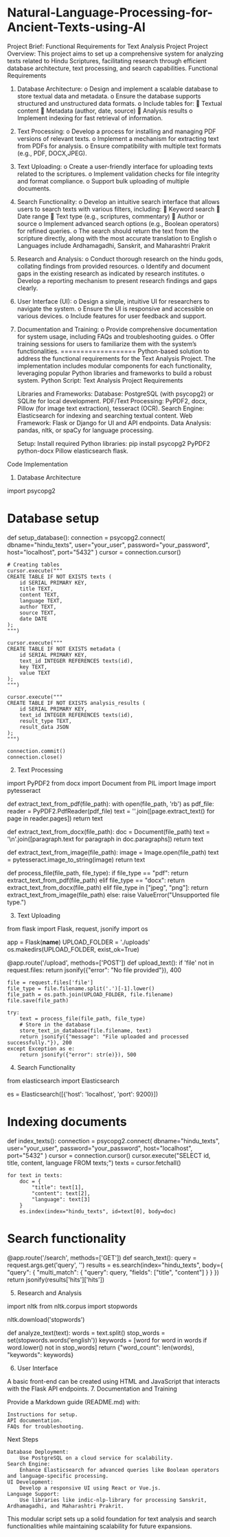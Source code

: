 # Natural-Language-Processing-for-Ancient-Texts-using-AI
Project Brief: Functional Requirements for Text Analysis Project
Project Overview: This project aims to set up a comprehensive system for analyzing texts related to Hindu Scriptures, facilitating research through efficient database architecture, text processing, and search capabilities.
Functional Requirements
1. Database Architecture:
o Design and implement a scalable database to store textual data and metadata.
o Ensure the database supports structured and unstructured data formats.
o Include tables for:
 Textual content
 Metadata (author, date, source)
 Analysis results
o Implement indexing for fast retrieval of information.
2. Text Processing:
o Develop a process for installing and managing PDF versions of relevant texts.
o Implement a mechanism for extracting text from PDFs for analysis.
o Ensure compatibility with multiple text formats (e.g., PDF, DOCX,JPEG).
3. Text Uploading:
o Create a user-friendly interface for uploading texts related to the scriptures.
o Implement validation checks for file integrity and format compliance.
o Support bulk uploading of multiple documents.
4. Search Functionality:
o Develop an intuitive search interface that allows users to search texts with various filters, including:
 Keyword search
 Date range
 Text type (e.g., scriptures, commentary)
 Author or source
o Implement advanced search options (e.g., Boolean operators) for refined queries.
o The search should return the text from the scripture directly, along with the most accurate translation to English
o Languages include Ardhamagadhi, Sanskrit, and Maharashtri Prakrit
5. Research and Analysis:
o Conduct thorough research on the hindu gods, collating findings from provided resources.
o Identify and document gaps in the existing research as indicated by research institutes.
o Develop a reporting mechanism to present research findings and gaps clearly.
6. User Interface (UI):
o Design a simple, intuitive UI for researchers to navigate the system.
o Ensure the UI is responsive and accessible on various devices.
o Include features for user feedback and support.
7. Documentation and Training:
o Provide comprehensive documentation for system usage, including FAQs and troubleshooting guides.
o Offer training sessions for users to familiarize them with the system’s functionalities.
===================
Python-based solution to address the functional requirements for the Text Analysis Project. The implementation includes modular components for each functionality, leveraging popular Python libraries and frameworks to build a robust system.
Python Script: Text Analysis Project
Requirements

    Libraries and Frameworks:
        Database: PostgreSQL (with psycopg2) or SQLite for local development.
        PDF/Text Processing: PyPDF2, docx, Pillow (for image text extraction), tesseract (OCR).
        Search Engine: Elasticsearch for indexing and searching textual content.
        Web Framework: Flask or Django for UI and API endpoints.
        Data Analysis: pandas, nltk, or spaCy for language processing.

    Setup:
        Install required Python libraries: pip install psycopg2 PyPDF2 python-docx Pillow elasticsearch flask.

Code Implementation
1. Database Architecture

import psycopg2

# Database setup
def setup_database():
    connection = psycopg2.connect(
        dbname="hindu_texts",
        user="your_user",
        password="your_password",
        host="localhost",
        port="5432"
    )
    cursor = connection.cursor()

    # Creating tables
    cursor.execute("""
    CREATE TABLE IF NOT EXISTS texts (
        id SERIAL PRIMARY KEY,
        title TEXT,
        content TEXT,
        language TEXT,
        author TEXT,
        source TEXT,
        date DATE
    );
    """)

    cursor.execute("""
    CREATE TABLE IF NOT EXISTS metadata (
        id SERIAL PRIMARY KEY,
        text_id INTEGER REFERENCES texts(id),
        key TEXT,
        value TEXT
    );
    """)

    cursor.execute("""
    CREATE TABLE IF NOT EXISTS analysis_results (
        id SERIAL PRIMARY KEY,
        text_id INTEGER REFERENCES texts(id),
        result_type TEXT,
        result_data JSON
    );
    """)

    connection.commit()
    connection.close()

2. Text Processing

import PyPDF2
from docx import Document
from PIL import Image
import pytesseract

def extract_text_from_pdf(file_path):
    with open(file_path, 'rb') as pdf_file:
        reader = PyPDF2.PdfReader(pdf_file)
        text = ''.join([page.extract_text() for page in reader.pages])
    return text

def extract_text_from_docx(file_path):
    doc = Document(file_path)
    text = '\n'.join([paragraph.text for paragraph in doc.paragraphs])
    return text

def extract_text_from_image(file_path):
    image = Image.open(file_path)
    text = pytesseract.image_to_string(image)
    return text

def process_file(file_path, file_type):
    if file_type == "pdf":
        return extract_text_from_pdf(file_path)
    elif file_type == "docx":
        return extract_text_from_docx(file_path)
    elif file_type in ["jpeg", "png"]:
        return extract_text_from_image(file_path)
    else:
        raise ValueError("Unsupported file type.")

3. Text Uploading

from flask import Flask, request, jsonify
import os

app = Flask(__name__)
UPLOAD_FOLDER = './uploads'
os.makedirs(UPLOAD_FOLDER, exist_ok=True)

@app.route('/upload', methods=['POST'])
def upload_text():
    if 'file' not in request.files:
        return jsonify({"error": "No file provided"}), 400

    file = request.files['file']
    file_type = file.filename.split('.')[-1].lower()
    file_path = os.path.join(UPLOAD_FOLDER, file.filename)
    file.save(file_path)

    try:
        text = process_file(file_path, file_type)
        # Store in the database
        store_text_in_database(file.filename, text)
        return jsonify({"message": "File uploaded and processed successfully."}), 200
    except Exception as e:
        return jsonify({"error": str(e)}), 500

4. Search Functionality

from elasticsearch import Elasticsearch

es = Elasticsearch([{'host': 'localhost', 'port': 9200}])

# Indexing documents
def index_texts():
    connection = psycopg2.connect(
        dbname="hindu_texts",
        user="your_user",
        password="your_password",
        host="localhost",
        port="5432"
    )
    cursor = connection.cursor()
    cursor.execute("SELECT id, title, content, language FROM texts;")
    texts = cursor.fetchall()

    for text in texts:
        doc = {
            "title": text[1],
            "content": text[2],
            "language": text[3]
        }
        es.index(index="hindu_texts", id=text[0], body=doc)

# Search functionality
@app.route('/search', methods=['GET'])
def search_text():
    query = request.args.get('query', '')
    results = es.search(index="hindu_texts", body={
        "query": {
            "multi_match": {
                "query": query,
                "fields": ["title", "content"]
            }
        }
    })
    return jsonify(results['hits']['hits'])

5. Research and Analysis

import nltk
from nltk.corpus import stopwords

nltk.download('stopwords')

def analyze_text(text):
    words = text.split()
    stop_words = set(stopwords.words('english'))
    keywords = [word for word in words if word.lower() not in stop_words]
    return {"word_count": len(words), "keywords": keywords}

6. User Interface

A basic front-end can be created using HTML and JavaScript that interacts with the Flask API endpoints.
7. Documentation and Training

Provide a Markdown guide (README.md) with:

    Instructions for setup.
    API documentation.
    FAQs for troubleshooting.

Next Steps

    Database Deployment:
        Use PostgreSQL on a cloud service for scalability.
    Search Engine:
        Enhance Elasticsearch for advanced queries like Boolean operators and language-specific processing.
    UI Development:
        Develop a responsive UI using React or Vue.js.
    Language Support:
        Use libraries like indic-nlp-library for processing Sanskrit, Ardhamagadhi, and Maharashtri Prakrit.

This modular script sets up a solid foundation for text analysis and search functionalities while maintaining scalability for future expansions.
